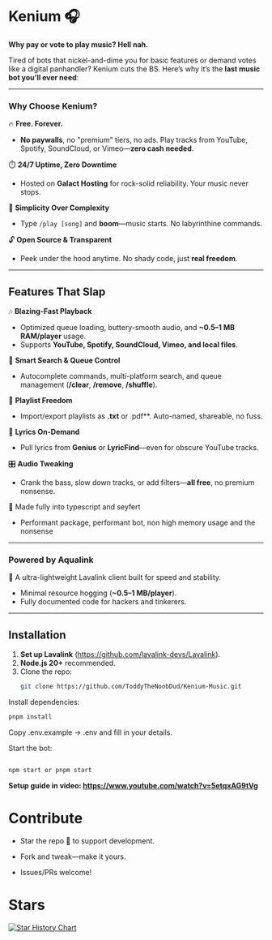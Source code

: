 # Kenium 🎧  
**Why pay or vote to play music? Hell nah.**  

Tired of bots that nickel-and-dime you for basic features or demand votes like a digital panhandler? Kenium cuts the BS. Here’s why it’s the **last music bot you’ll ever need**:  

---

### **Why Choose Kenium?**  
🔥 **Free. Forever.**  
- **No paywalls**, no "premium" tiers, no ads. Play tracks from YouTube, Spotify, SoundCloud, or Vimeo—**zero cash needed**.  

⏱️ **24/7 Uptime, Zero Downtime**  
- Hosted on **Galact Hosting** for rock-solid reliability. Your music never stops.  

🤖 **Simplicity Over Complexity**  
- Type `/play [song]` and **boom**—music starts. No labyrinthine commands.  

🔓 **Open Source & Transparent**  
- Peek under the hood anytime. No shady code, just **real freedom**.  

---

## **Features That Slap**  
🎶 **Blazing-Fast Playback**  
- Optimized queue loading, buttery-smooth audio, and **~0.5–1 MB RAM/player** usage.  
- Supports **YouTube, Spotify, SoundCloud, Vimeo, and local files**.  

🔎 **Smart Search & Queue Control**  
- Autocomplete commands, multi-platform search, and queue management (**/clear**, **/remove**, **/shuffle**).  

📂 **Playlist Freedom**  
- Import/export playlists as **.txt** or .pdf**. Auto-named, shareable, no fuss.  

🧠 **Lyrics On-Demand**  
- Pull lyrics from **Genius** or **LyricFind**—even for obscure YouTube tracks.  

🎛️ **Audio Tweaking**  
- Crank the bass, slow down tracks, or add filters—**all free**, no premium nonsense.  

🤖 Made fully into typescript and seyfert
- Performant package, performant bot, non high memory usage and the nonsense

---

### **Powered by Aqualink**  
🚀 A ultra-lightweight Lavalink client built for speed and stability.  
- Minimal resource hogging (**~0.5–1 MB/player**).  
- Fully documented code for hackers and tinkerers.  

---

## **Installation**  
1. **Set up Lavalink** (https://github.com/lavalink-devs/Lavalink).  
2. **Node.js 20+** recommended.  
3. Clone the repo:  
   ```bash  
   git clone https://github.com/ToddyTheNoobDud/Kenium-Music.git 
   ````
Install dependencies:
   ```bash
  pnpm install  
   ```

Copy .env.example → .env and fill in your details.

Start the bot:
   ```bash

npm start or pnpm start
````

**Setup guide in video: https://www.youtube.com/watch?v=5etqxAG9tVg**


# Contribute

  - Star the repo 🌟 to support development.

  - Fork and tweak—make it yours.

  - Issues/PRs welcome!

# Stars


<a href="https://www.star-history.com/#namidaco/namida&Date">
 <picture>
   <source media="(prefers-color-scheme: dark)" srcset="https://api.star-history.com/svg?repos=ToddyTheNoobDud/Kenium-Music&type=Date&theme=dark" />
   <source media="(prefers-color-scheme: light)" srcset="https://api.star-history.com/svg?repos=ToddyTheNoobDud/Kenium-Music&type=Date" />
   <img alt="Star History Chart" src="https://api.star-history.com/svg?repos=ToddyTheNoobDud/Kenium-Music&type=Date" />
 </picture>
</a>
